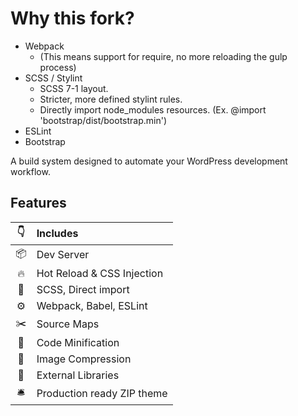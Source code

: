 # Why this fork?
- Webpack
	- (This means support for require, no more reloading the gulp process)
- SCSS / Stylint
	- SCSS 7-1 layout.
	- Stricter, more defined stylint rules.
	- Directly import node_modules resources. (Ex. @import 'bootstrap/dist/bootstrap.min')
- ESLint
- Bootstrap

A build system designed to automate your WordPress development workflow.

## Features
|👇|Includes|
|:-:|:---|
|📦| Dev Server|
|🔥| Hot Reload & CSS Injection|
|🎨| SCSS, Direct import |
|⚙| Webpack, Babel, ESLint|
|✂️| Source Maps|
|🎒| Code Minification|
|🌈| Image Compression|
|🤖| External Libraries|
|🛎| Production ready ZIP theme|
